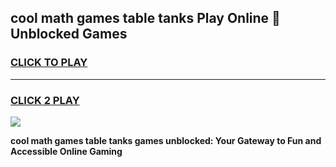 
## cool math games table tanks Play Online 👋 Unblocked Games
<h3>
<a href="https://news.freeplayer.one?title=cool_math_games_table_tanks&ref=17CMG">CLICK TO PLAY</a></h3>
<hr>

<h3>
<a href="https://news.freeplayer.one?title=cool_math_games_table_tanks&ref=17CMG">CLICK 2 PLAY</a>
  
</h3>

<a href="https://news.freeplayer.one?title=cool_math_games_table_tanks&ref=17CMG/"><img src="https://clearcache.store/games.png"></a>


**cool math games table tanks games unblocked: Your Gateway to Fun and Accessible Online Gaming**
